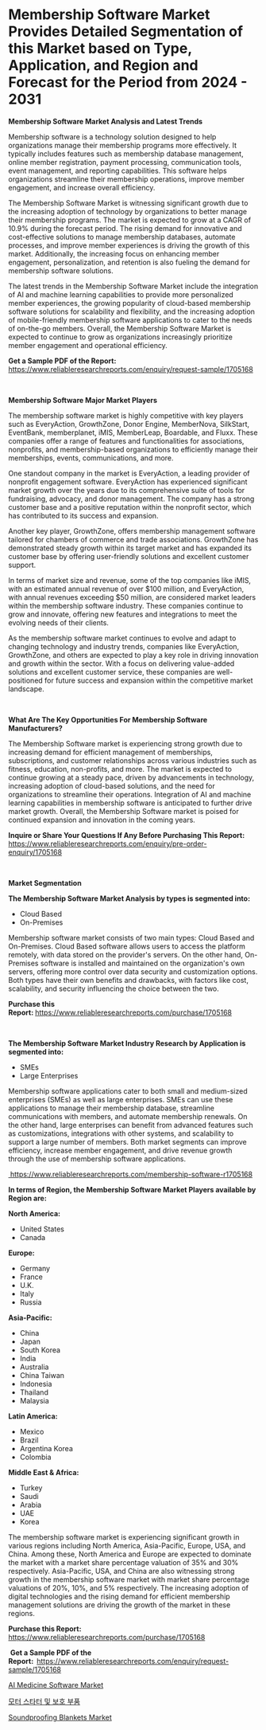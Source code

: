 <p><h1>Membership Software Market Provides Detailed Segmentation of this Market based on Type, Application, and Region and Forecast for the Period from 2024 - 2031</h1></p><p><strong>Membership Software Market Analysis and Latest Trends</strong></p>
<p><p>Membership software is a technology solution designed to help organizations manage their membership programs more effectively. It typically includes features such as membership database management, online member registration, payment processing, communication tools, event management, and reporting capabilities. This software helps organizations streamline their membership operations, improve member engagement, and increase overall efficiency.</p><p>The Membership Software Market is witnessing significant growth due to the increasing adoption of technology by organizations to better manage their membership programs. The market is expected to grow at a CAGR of 10.9% during the forecast period. The rising demand for innovative and cost-effective solutions to manage membership databases, automate processes, and improve member experiences is driving the growth of this market. Additionally, the increasing focus on enhancing member engagement, personalization, and retention is also fueling the demand for membership software solutions.</p><p>The latest trends in the Membership Software Market include the integration of AI and machine learning capabilities to provide more personalized member experiences, the growing popularity of cloud-based membership software solutions for scalability and flexibility, and the increasing adoption of mobile-friendly membership software applications to cater to the needs of on-the-go members. Overall, the Membership Software Market is expected to continue to grow as organizations increasingly prioritize member engagement and operational efficiency.</p></p>
<p><strong>Get a Sample PDF of the Report:&nbsp;</strong> <a href="https://www.reliableresearchreports.com/enquiry/request-sample/1705168">https://www.reliableresearchreports.com/enquiry/request-sample/1705168</a></p>
<p>&nbsp;</p>
<p><strong>Membership Software Major Market Players</strong></p>
<p><p>The membership software market is highly competitive with key players such as EveryAction, GrowthZone, Donor Engine, MemberNova, SilkStart, EventBank, memberplanet, iMIS, MemberLeap, Boardable, and Fluxx. These companies offer a range of features and functionalities for associations, nonprofits, and membership-based organizations to efficiently manage their memberships, events, communications, and more.</p><p>One standout company in the market is EveryAction, a leading provider of nonprofit engagement software. EveryAction has experienced significant market growth over the years due to its comprehensive suite of tools for fundraising, advocacy, and donor management. The company has a strong customer base and a positive reputation within the nonprofit sector, which has contributed to its success and expansion.</p><p>Another key player, GrowthZone, offers membership management software tailored for chambers of commerce and trade associations. GrowthZone has demonstrated steady growth within its target market and has expanded its customer base by offering user-friendly solutions and excellent customer support.</p><p>In terms of market size and revenue, some of the top companies like iMIS, with an estimated annual revenue of over $100 million, and EveryAction, with annual revenues exceeding $50 million, are considered market leaders within the membership software industry. These companies continue to grow and innovate, offering new features and integrations to meet the evolving needs of their clients.</p><p>As the membership software market continues to evolve and adapt to changing technology and industry trends, companies like EveryAction, GrowthZone, and others are expected to play a key role in driving innovation and growth within the sector. With a focus on delivering value-added solutions and excellent customer service, these companies are well-positioned for future success and expansion within the competitive market landscape.</p></p>
<p>&nbsp;</p>
<p><strong>What Are The Key Opportunities For Membership Software Manufacturers?</strong></p>
<p><p>The Membership Software market is experiencing strong growth due to increasing demand for efficient management of memberships, subscriptions, and customer relationships across various industries such as fitness, education, non-profits, and more. The market is expected to continue growing at a steady pace, driven by advancements in technology, increasing adoption of cloud-based solutions, and the need for organizations to streamline their operations. Integration of AI and machine learning capabilities in membership software is anticipated to further drive market growth. Overall, the Membership Software market is poised for continued expansion and innovation in the coming years.</p></p>
<p><strong>Inquire or Share Your Questions If Any Before Purchasing This Report:</strong> <a href="https://www.reliableresearchreports.com/enquiry/pre-order-enquiry/1705168">https://www.reliableresearchreports.com/enquiry/pre-order-enquiry/1705168</a></p>
<p>&nbsp;</p>
<p><strong>Market Segmentation</strong></p>
<p><strong>The Membership Software Market Analysis by types is segmented into:</strong></p>
<p><ul><li>Cloud Based</li><li>On-Premises</li></ul></p>
<p><p>Membership software market consists of two main types: Cloud Based and On-Premises. Cloud Based software allows users to access the platform remotely, with data stored on the provider's servers. On the other hand, On-Premises software is installed and maintained on the organization's own servers, offering more control over data security and customization options. Both types have their own benefits and drawbacks, with factors like cost, scalability, and security influencing the choice between the two.</p></p>
<p><strong>Purchase this Report:&nbsp;</strong><a href="https://www.reliableresearchreports.com/purchase/1705168">https://www.reliableresearchreports.com/purchase/1705168</a></p>
<p>&nbsp;</p>
<p><strong>The Membership Software Market Industry Research by Application is segmented into:</strong></p>
<p><ul><li>SMEs</li><li>Large Enterprises</li></ul></p>
<p><p>Membership software applications cater to both small and medium-sized enterprises (SMEs) as well as large enterprises. SMEs can use these applications to manage their membership database, streamline communications with members, and automate membership renewals. On the other hand, large enterprises can benefit from advanced features such as customizations, integrations with other systems, and scalability to support a large number of members. Both market segments can improve efficiency, increase member engagement, and drive revenue growth through the use of membership software applications.</p></p>
<p><a href="https://www.reliableresearchreports.com/membership-software-r1705168">&nbsp;https://www.reliableresearchreports.com/membership-software-r1705168</a></p>
<p><strong>In terms of Region, the Membership Software Market Players available by Region are:</strong></p>
<p>
    <p> <strong> North America: </strong>
        <ul>
            <li>United States</li>
            <li>Canada</li>
        </ul>
        </p> 
    <p> <strong> Europe: </strong>
        <ul>
            <li>Germany</li>
            <li>France</li>
            <li>U.K.</li>
            <li>Italy</li>
            <li>Russia</li>
        </ul>
        </p> 
    <p> <strong> Asia-Pacific: </strong>
        <ul>
            <li>China</li>
            <li>Japan</li>
            <li>South Korea</li>
            <li>India</li>
            <li>Australia</li>
            <li>China Taiwan</li>
            <li>Indonesia</li>
            <li>Thailand</li>
            <li>Malaysia</li>
        </ul>
        </p> 
    <p> <strong> Latin America: </strong>
        <ul>
            <li>Mexico</li>
            <li>Brazil</li>
            <li>Argentina Korea</li>
            <li>Colombia</li>
        </ul>
        </p> 
    <p> <strong> Middle East & Africa: </strong>
        <ul>
            <li>Turkey</li>
            <li>Saudi</li>
            <li>Arabia</li>
            <li>UAE</li>
            <li>Korea</li>
        </ul>
    </p>
    </p>
<p><p>The membership software market is experiencing significant growth in various regions including North America, Asia-Pacific, Europe, USA, and China. Among these, North America and Europe are expected to dominate the market with a market share percentage valuation of 35% and 30% respectively. Asia-Pacific, USA, and China are also witnessing strong growth in the membership software market with market share percentage valuations of 20%, 10%, and 5% respectively. The increasing adoption of digital technologies and the rising demand for efficient membership management solutions are driving the growth of the market in these regions.</p></p>
<p><strong>Purchase this Report: </strong><a href="https://www.reliableresearchreports.com/purchase/1705168">https://www.reliableresearchreports.com/purchase/1705168</a></p>
<p>&nbsp;<strong>Get a Sample PDF of the Report:&nbsp;&nbsp;</strong><a href="https://www.reliableresearchreports.com/enquiry/request-sample/1705168">https://www.reliableresearchreports.com/enquiry/request-sample/1705168</a></p>
<p><strong></strong></p>
<p><p><a href="https://www.linkedin.com/pulse/ai-medicine-software-market-furnish-information-size-share-dynamics-p4rse">AI Medicine Software Market</a></p><p><a href="https://github.com/lzrvbyqzftro57/Market-Research-Report-List-2/blob/main/554821659019.md">모터 스타터 및 보호 부품</a></p><p><a href="https://view.publitas.com/reportprime-1/soundproofing-blankets-market-size-market-outlook-and-market-forecast-2024-to-2031/">Soundproofing Blankets Market</a></p></p>